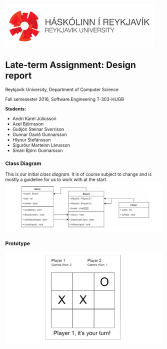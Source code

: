 
![RU](images/ru.PNG)
# Late-term Assignment: Design report
Reykjavík University, Department of Computer Science

Fall semesester 2016, Software Engineering T-303-HUGB

**Students:**

- Andri Karel Júlíusson
- Axel Björnsson
- Guðjón Steinar Sverrison
- Gunnar Davíð Gunnarsson
- Hlynur Stefánsson
- Sigurður Marteinn Lárusson
- Smári Björn Gunnarsson


### Class Diagram

This is our initial *class diagram*. It is of course subject to change and is mostly a guideline for us to work with at the start.
![Class diagram](images/cdiagram.PNG)

### Prototype

![Prototype](images/prototype.PNG)
